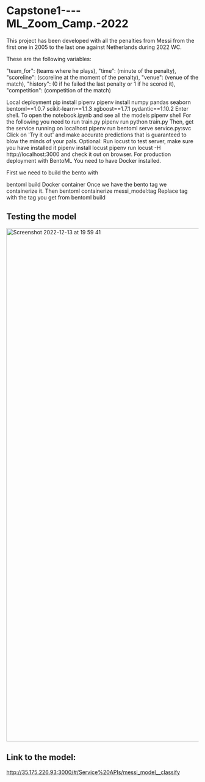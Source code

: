 # Capstone1----ML_Zoom_Camp.-2022

This project has been developed with all the penalties from Messi from the first one in 2005 to the last one against Netherlands during 2022 WC. 

These are the following variables:

  "team_for": (teams where he plays),
  "time": (minute of the penalty),
  "scoreline": (scoreline at the moment of the penalty),
  "venue": (venue of the match),
  "history": (0 if he failed the last penalty or 1 if he scored it),
  "competition": (competition of the match)

Local deployment pip install pipenv pipenv install numpy pandas seaborn bentoml==1.0.7 scikit-learn==1.1.3 xgboost==1.7.1 pydantic==1.10.2 Enter shell.
To open the notebook.ipynb and see all the models pipenv shell For the following you need to run train.py pipenv run python train.py Then, get the service running on localhost pipenv run bentoml serve service.py:svc Click on 'Try it out' and make accurate predictions that is guaranteed to blow the minds of your pals. Optional: Run locust to test server, make sure you have installed it pipenv install locust pipenv run locust -H http://localhost:3000 and check it out on browser. For production deployment with BentoML You need to have Docker installed.

First we need to build the bento with

bentoml build Docker container Once we have the bento tag we containerize it. Then bentoml containerize messi_model:tag Replace tag with the tag you get from bentoml build

## Testing the model 

<img width="1342" alt="Screenshot 2022-12-13 at 19 59 41" src="https://user-images.githubusercontent.com/98197260/207487263-472d1f34-ee12-4371-9968-8e2777776d9e.png">

## Link to the model:
http://35.175.226.93:3000/#/Service%20APIs/messi_model__classify

